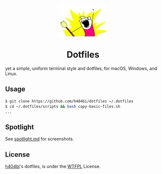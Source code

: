 <p align="center">
  <img src="docs/logo.jpg" />
</p>
<h1 align="center">Dotfiles</h1>

yet a simple, uniform terminal style and dotfiles, for macOS, Windows, and Linux.

Usage
-----

``` sh
$ git clone https://github.com/h404bi/dotfiles ~/.dotfiles
$ cd ~/.dotfiles/scripts && bash copy-basic-files.sh
...
```

Spotlight
---------

See [spotlight.md](docs/spotlight.md) for screenshots.

License
-------

[h404bi](https://github.com/h404bi)'s dotfiles, is under the [WTFPL](http://www.wtfpl.net/) License.

